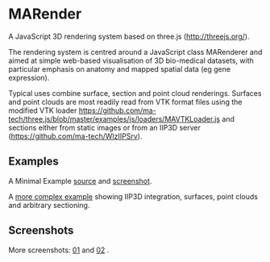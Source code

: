 # MARender

A JavaScript 3D rendering system based on three.js (http://threejs.org/).

The rendering system is centred around a JavaScript class MARenderer and
aimed at simple web-based visualisation of 3D bio-medical datasets,
with particular emphasis on anatomy and mapped spatial data
(eg gene expression).

Typical uses combine surface, section and point cloud renderings. Surfaces
and point clouds are most readily read from VTK format files using the
modified VTK loader
https://github.com/ma-tech/three.js/blob/master/examples/js/loaders/MAVTKLoader.js
and sections either from static images or from an IIP3D server
(https://github.com/ma-tech/WlzIIPSrv).

## Examples

A Minimal Example
<a
href="https://github.com/ma-tech/MARender/blob/master/example/Minimal.html">
source</a>
and
<a
href="https://github.com/ma-tech/MARender/blob/master/example/minimal-screenshot.png">
screenshot</a>.

A
<a
href="http://aberlour.hgu.mrc.ac.uk/MARenderTests/visabilitytest.html">
more complex example</a>
showing IIP3D integration, surfaces, point clouds and arbitrary sectioning.

## Screenshots

More screenshots: 
<a
href="https://github.com/ma-tech/MARender/blob/master/example/screenshot-01.png">
01</a>
 and 
<a
href="https://github.com/ma-tech/MARender/blob/master/example/screenshot-02.png">
02</a>
.
